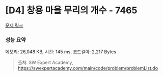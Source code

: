 # [D4] 창용 마을 무리의 개수 - 7465 

[문제 링크](https://swexpertacademy.com/main/code/problem/problemDetail.do?contestProbId=AWngfZVa9XwDFAQU) 

### 성능 요약

메모리: 26,048 KB, 시간: 145 ms, 코드길이: 2,217 Bytes



> 출처: SW Expert Academy, https://swexpertacademy.com/main/code/problem/problemList.do